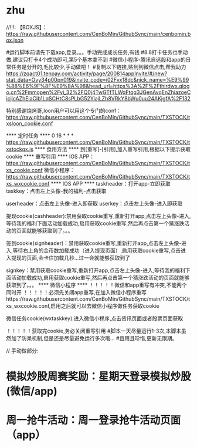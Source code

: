 # zhu

//!!!:
【BOXJS】：https://raw.githubusercontent.com/CenBoMin/GithubSync/main/cenbomin.box.json

#运行脚本前请先下载app,登录。。。手动完成成长任务,有钱
#8.8打卡任务也手动做,建议只打卡4个成功即可,第5个基本拿不到
#微信小程序-腾讯自选股和app的日常任务是分开的,毛比较少,手动做吧！
#复制以下链接,贴到到微信点击,帮我助力
https://zqact01.tenpay.com/activity/page/200814appInvite/#/new?stat_data=Ovy34p00pn019&invite_code=i02Fvx18dc&nick_name=%E9%99%88%E6%9F%8F%E9%8A%98&head_url=https%3A%2F%2Fthirdwx.qlogo.cn%2Fmmopen%2Fvi_32%2FQ0j4TwGTfTLWqFtqq3JGenAvqEnZhiazoeCicjicAZhEiaCib1LqSCHtC8sPLbG52YiajLZh8VRkY8bWu0uu24AKjgfA%2F132


特别感谢烧烤哥,loon用户可以用这个专门的conf：
https://raw.githubusercontent.com/CenBoMin/GithubSync/main/TXSTOCK/txsloon_cookie.conf

**** 定时任务 ****
0 16 * * * https://raw.githubusercontent.com/CenBoMin/GithubSync/main/TXSTOCK/txstockqx.js
**** 食用方法 ****
到[重写]-[引用],加入重写引用,根据以下提示获取cookie
**** 重写引用 ****
IOS APP：https://raw.githubusercontent.com/CenBoMin/GithubSync/main/TXSTOCK/txs_cookie.conf
微信小程序：https://raw.githubusercontent.com/CenBoMin/GithubSync/main/TXSTOCK/txs_wxcookie.conf
**** IOS APP ****
taskheader：打开app-立即获取
taskkey：点击左上头像-我的福利-点击获取

userheader：点击左上头像-进入即获取
userkey：点击左上头像-进入即获取

提现cookie(cashheader):禁用获取cookie重写,重新打开app,点击左上头像-进入,等待我的福利下面活动加载成功,启用获取cookie重写,然后再点击第一个猜涨跌活动的页面就能够获取到了。。。

签到cookie(signheader)：禁用获取cookie重写,重新打开app,点击左上头像-进入,等待右上角的金币数加载成功（进入提现页面）,启用获取cookie重写,点击进入提现的页面,会卡住加载几秒...过一会就能够获取到了

signkey：禁用获取cookie重写,重新打开app,点击左上头像-进入,等待我的福利下面活动加载成功,启用获取cookie重写,然后再点击第一个猜涨跌活动的页面就能够获取到了。。。
**** 微信小程序 ****
！！！！！微信和app重写有冲突,不能两个同时开
！！！！！必须先关闭app重写,在加入微信小程序重写https://raw.githubusercontent.com/CenBoMin/GithubSync/main/TXSTOCK/txs_wxcookie.conf,启用之后就可以去微信小程序做任务获取cookie

微信任务cookie(wxtaskkey):进入微信小程序,点击资讯页面或者股票页面获取

！！！！！获取完cookie,务必关闭重写引用
#脚本一天尽量运行1-3次,本脚本虽然加了防呆机制,但是还是尽量避免运行多次哦...
#且用且珍惜,更新无限期。

// 手动做部分:
# 模拟炒股周赛奖励：星期天登录模拟炒股(微信/app)
# 周一抢牛活动：周一登录抢牛活动页面（app）
